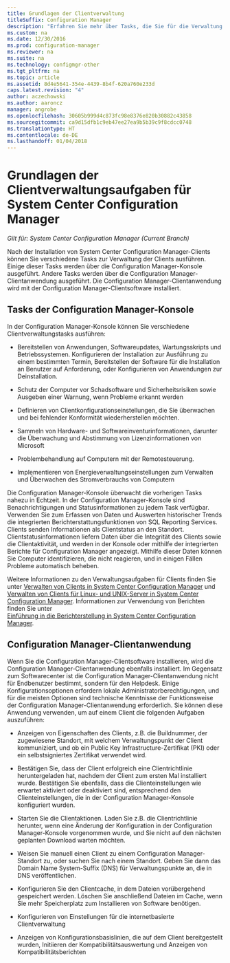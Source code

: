 ```yaml
---
title: Grundlagen der Clientverwaltung
titleSuffix: Configuration Manager
description: "Erfahren Sie mehr über Tasks, die Sie für die Verwaltung von System Center Configuration Manager-Clients ausführen können."
ms.custom: na
ms.date: 12/30/2016
ms.prod: configuration-manager
ms.reviewer: na
ms.suite: na
ms.technology: configmgr-other
ms.tgt_pltfrm: na
ms.topic: article
ms.assetid: 8d4e5641-354e-4439-8b4f-620a760e233d
caps.latest.revision: "4"
author: aczechowski
ms.author: aaroncz
manager: angrobe
ms.openlocfilehash: 30605b999d4c873fc98e8376e820b30882c43858
ms.sourcegitcommit: ca9d15dfb1c9eb47ee27ea9b5b39c9f8cdcc0748
ms.translationtype: HT
ms.contentlocale: de-DE
ms.lasthandoff: 01/04/2018
---
```

# <a name="fundamentals-of-client-management-tasks-for-system-center-configuration-manager"></a>Grundlagen der Clientverwaltungsaufgaben für System Center Configuration Manager

*Gilt für: System Center Configuration Manager (Current Branch)*

Nach der Installation von System Center Configuration Manager-Clients können Sie verschiedene Tasks zur Verwaltung der Clients ausführen.  Einige dieser Tasks werden über die Configuration Manager-Konsole ausgeführt. Andere Tasks werden über die Configuration Manager-Clientanwendung ausgeführt. Die Configuration Manager-Clientanwendung wird mit der Configuration Manager-Clientsoftware installiert.

## <a name="configuration-manager-console-tasks"></a>Tasks der Configuration Manager-Konsole
 In der Configuration Manager-Konsole können Sie verschiedene Clientverwaltungstasks ausführen:  

-   Bereitstellen von Anwendungen, Softwareupdates, Wartungsskripts und Betriebssystemen. Konfigurieren der Installation zur Ausführung zu einem bestimmten Termin, Bereitstellen der Software für die Installation an Benutzer auf Anforderung, oder Konfigurieren von Anwendungen zur Deinstallation.  

-   Schutz der Computer vor Schadsoftware und Sicherheitsrisiken sowie Ausgeben einer Warnung, wenn Probleme erkannt werden  

-   Definieren von Clientkonfigurationseinstellungen, die Sie überwachen und bei fehlender Konformität wiederherstellen möchten.  

-   Sammeln von Hardware- und Softwareinventurinformationen, darunter die Überwachung und Abstimmung von Lizenzinformationen von Microsoft  

-   Problembehandlung auf Computern mit der Remotesteuerung.  

-   Implementieren von Energieverwaltungseinstellungen zum Verwalten und Überwachen des Stromverbrauchs von Computern  

Die Configuration Manager-Konsole überwacht die vorherigen Tasks nahezu in Echtzeit. In der Configuration Manager-Konsole sind Benachrichtigungen und Statusinformationen zu jedem Task verfügbar. Verwenden Sie zum Erfassen von Daten und Auswerten historischer Trends die integrierten Berichterstattungsfunktionen von SQL Reporting Services. Clients senden Informationen als Clientstatus an den Standort.  Clientstatusinformationen liefern Daten über die Integrität des Clients sowie die Clientaktivität, und werden in der Konsole oder mithilfe der integrierten Berichte für Configuration Manager angezeigt. Mithilfe dieser Daten können Sie Computer identifizieren, die nicht reagieren, und in einigen Fällen Probleme automatisch beheben.  

 Weitere Informationen zu den Verwaltungsaufgaben für Clients finden Sie unter [Verwalten von Clients in System Center Configuration Manager](../../core/clients/manage/manage-clients.md) und [Verwalten von Clients für Linux- und UNIX-Server in System Center Configuration Manager](../../core/clients/manage/manage-clients-for-linux-and-unix-servers.md). Informationen zur Verwendung von Berichten finden Sie unter   
            [Einführung in die Berichterstellung in System Center Configuration Manager](../../core/servers/manage/introduction-to-reporting.md).  

## <a name="configuration-manager-client-application"></a>Configuration Manager-Clientanwendung  
 Wenn Sie die Configuration Manager-Clientsoftware installieren, wird die Configuration Manager-Clientanwendung ebenfalls installiert. Im Gegensatz zum Softwarecenter ist die Configuration Manager-Clientanwendung nicht für Endbenutzer bestimmt, sondern für den Helpdesk. Einige Konfigurationsoptionen erfordern lokale Administratorberechtigungen, und für die meisten Optionen sind technische Kenntnisse der Funktionsweise der Configuration Manager-Clientanwendung erforderlich. Sie können diese Anwendung verwenden, um auf einem Client die folgenden Aufgaben auszuführen:  

-   Anzeigen von Eigenschaften des Clients, z.B. die Buildnummer, der zugewiesene Standort, mit welchem Verwaltungspunkt der Client kommuniziert, und ob ein Public Key Infrastructure-Zertifikat (PKI) oder ein selbstsigniertes Zertifikat verwendet wird.  

-   Bestätigen Sie, dass der Client erfolgreich eine Clientrichtlinie heruntergeladen hat, nachdem der Client zum ersten Mal installiert wurde. Bestätigen Sie ebenfalls, dass die Clienteinstellungen wie erwartet aktiviert oder deaktiviert sind, entsprechend den Clienteinstellungen, die in der Configuration Manager-Konsole konfiguriert wurden.  

-   Starten Sie die Clientaktionen. Laden Sie z.B. die Clientrichtlinie herunter, wenn eine Änderung der Konfiguration in der Configuration Manager-Konsole vorgenommen wurde, und Sie nicht auf den nächsten geplanten Download warten möchten.  

-   Weisen Sie manuell einen Client zu einem Configuration Manager-Standort zu, oder suchen Sie nach einem Standort. Geben Sie dann das Domain Name System-Suffix (DNS) für Verwaltungspunkte an, die in DNS veröffentlichen.  

-   Konfigurieren Sie den Clientcache, in dem Dateien vorübergehend gespeichert werden. Löschen Sie anschließend Dateien im Cache, wenn Sie mehr Speicherplatz zum Installieren von Software benötigen.  

-   Konfigurieren von Einstellungen für die internetbasierte Clientverwaltung  

-   Anzeigen von Konfigurationsbasislinien, die auf dem Client bereitgestellt wurden, Initiieren der Kompatibilitätsauswertung und Anzeigen von Kompatibilitätsberichten  

